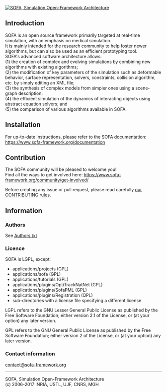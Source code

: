 [![SOFA, Simulation Open-Framework Architecture](https://www.sofa-framework.org/wp-content/uploads/2013/01/SOFA_LOGO_ORANGE_2-normal.png)](https://www.sofa-framework.org/)

## Introduction

SOFA is an open source framework primarily targeted at real-time simulation, 
with an emphasis on medical simulation.  
It is mainly intended for the research community to help foster newer 
algorithms, but can also be used as an efficient prototyping tool.  
SOFA's advanced software architecture allows:  
(1) the creation of complex and evolving simulations by combining new algorithms
    with existing algorithms;  
(2) the modification of key parameters of the simulation  such as deformable
    behavior, surface representation, solvers, constraints, collision algorithm,
    etc. by simply editing an XML file;  
(3) the synthesis of complex models from simpler ones using a scene-graph
    description;  
(4) the efficient simulation of the dynamics of interacting objects using
    abstract equation solvers; and  
(5) the comparison of various algorithms available in SOFA. 


## Installation

For up-to-date instructions, please refer to the SOFA documentation:  
https://www.sofa-framework.org/documentation


## Contribution

The SOFA community will be pleased to welcome you!  
Find all the ways to get involved here: https://www.sofa-framework.org/community/get-involved/

Before creating any issue or pull request, please read carefully [our CONTRIBUTING rules](https://github.com/sofa-framework/sofa/blob/master/CONTRIBUTING.md).


## Information

### Authors
See [Authors.txt](https://github.com/sofa-framework/sofa/blob/master/Authors.txt)

### Licence
SOFA is LGPL, except:
- applications/projects (GPL)
- applications/sofa (GPL)
- applications/tutorials (GPL)
- applications/plugins/OptiTrackNatNet (GPL)
- applications/plugins/SofaPML (GPL)
- applications/plugins/Registration (QPL)
- sub-directories with a license file specifying a different license

LGPL refers to the GNU Lesser General Public License as published by the Free Software
Foundation; either version 2.1 of the License, or (at your option) any later 
version.

GPL refers to the GNU General Public License as published by the Free Software Foundation;
either version 2 of the License, or (at your option) any later version.

### Contact information
contact@sofa-framework.org

-----------------------------------------------------------------------------

SOFA, Simulation Open-Framework Architecture  
(c) 2006-2017 INRIA, USTL, UJF, CNRS, MGH
